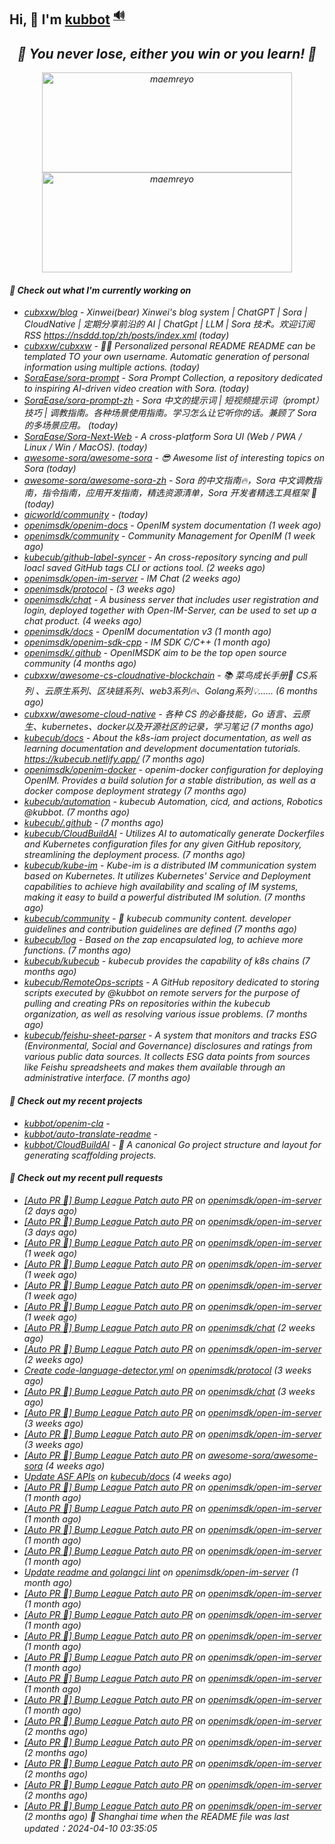 ## Hi, 👋  I'm <a href="https://github.com/kubbot" target="_blank">kubbot</a> <sup><a href="https://nsddd.top" />🔊</a></sup>

<h2 align="center"><em>🌟 You never lose, either you win or you learn!<em> 💪</h2>

<p align="center">
	<img src="https://github-readme-stats.vercel.app/api?username=kubbot&theme=dracula&show_icons=true" alt="maemreyo" width="400" height="160" />
	<img src="http://github-readme-streak-stats.herokuapp.com?user=kubbot&theme=dracula&hide_border=false" alt="maemreyo" width="400" height="160"/>
</p>

</p>

#### 👷 Check out what I'm currently working on

- [cubxxw/blog](https://github.com/cubxxw/blog) - Xinwei(bear) Xinwei&#39;s blog system | ChatGPT | Sora | CloudNative | 定期分享前沿的 AI | ChatGpt | LLM | Sora 技术。欢迎订阅 RSS  https://nsddd.top/zh/posts/index.xml (today)
- [cubxxw/cubxxw](https://github.com/cubxxw/cubxxw) - 🏄‍♂️ Personalized personal README README can be templated TO your own username. Automatic generation of personal information using multiple actions.    (today)
- [SoraEase/sora-prompt](https://github.com/SoraEase/sora-prompt) - Sora Prompt Collection, a repository dedicated to inspiring AI-driven video creation with Sora.  (today)
- [SoraEase/sora-prompt-zh](https://github.com/SoraEase/sora-prompt-zh) - Sora 中文的提示词 | 短视频提示词（prompt）技巧 | 调教指南。各种场景使用指南。学习怎么让它听你的话。兼顾了 Sora 的多场景应用。 (today)
- [SoraEase/Sora-Next-Web](https://github.com/SoraEase/Sora-Next-Web) - A cross-platform Sora UI (Web / PWA / Linux / Win / MacOS). (today)
- [awesome-sora/awesome-sora](https://github.com/awesome-sora/awesome-sora) - 😎 Awesome list of interesting topics on Sora (today)
- [awesome-sora/awesome-sora-zh](https://github.com/awesome-sora/awesome-sora-zh) - Sora 的中文指南🔥，Sora 中文调教指南，指令指南，应用开发指南，精选资源清单，Sora 开发者精选工具框架 🚀 (today)
- [aicworld/community](https://github.com/aicworld/community) -  (today)
- [openimsdk/openim-docs](https://github.com/openimsdk/openim-docs) - OpenIM system documentation (1 week ago)
- [openimsdk/community](https://github.com/openimsdk/community) - Community Management for OpenIM (1 week ago)
- [kubecub/github-label-syncer](https://github.com/kubecub/github-label-syncer) - An cross-repository syncing and pull loacl saved GitHub tags CLI or actions tool. (2 weeks ago)
- [openimsdk/open-im-server](https://github.com/openimsdk/open-im-server) - IM Chat  (2 weeks ago)
- [openimsdk/protocol](https://github.com/openimsdk/protocol) -  (3 weeks ago)
- [openimsdk/chat](https://github.com/openimsdk/chat) - A business server that includes user registration and login, deployed together with Open-IM-Server, can be used to set up a chat product. (4 weeks ago)
- [openimsdk/docs](https://github.com/openimsdk/docs) - OpenIM documentation v3 (1 month ago)
- [openimsdk/openim-sdk-cpp](https://github.com/openimsdk/openim-sdk-cpp) - IM SDK C/C&#43;&#43; (1 month ago)
- [openimsdk/.github](https://github.com/openimsdk/.github) - OpenIMSDK aim to be the top open source community (4 months ago)
- [cubxxw/awesome-cs-cloudnative-blockchain](https://github.com/cubxxw/awesome-cs-cloudnative-blockchain) - 📚 菜鸟成长手册🚀  CS系列 、云原生系列、区块链系列、web3系列🔥、Golang系列💡...... (6 months ago)
- [cubxxw/awesome-cloud-native](https://github.com/cubxxw/awesome-cloud-native) - 各种 CS 的必备技能，Go 语言、云原生、kubernetes、docker以及开源社区的记录，学习笔记 (7 months ago)
- [kubecub/docs](https://github.com/kubecub/docs) - About the k8s-iam project documentation, as well as learning documentation and development documentation tutorials. https://kubecub.netlify.app/ (7 months ago)
- [openimsdk/openim-docker](https://github.com/openimsdk/openim-docker) - openim-docker configuration for deploying OpenIM. Provides a build solution for a stable distribution, as well as a docker compose deployment strategy (7 months ago)
- [kubecub/automation](https://github.com/kubecub/automation) - kubecub Automation, cicd, and actions, Robotics @kubbot. (7 months ago)
- [kubecub/.github](https://github.com/kubecub/.github) -  (7 months ago)
- [kubecub/CloudBuildAI](https://github.com/kubecub/CloudBuildAI) - Utilizes AI to automatically generate Dockerfiles and Kubernetes configuration files for any given GitHub repository, streamlining the deployment process. (7 months ago)
- [kubecub/kube-im](https://github.com/kubecub/kube-im) - Kube-im is a distributed IM communication system based on Kubernetes. It utilizes Kubernetes&#39; Service and Deployment capabilities to achieve high availability and scaling of IM systems, making it easy to build a powerful distributed IM solution. (7 months ago)
- [kubecub/community](https://github.com/kubecub/community) - 🚀 kubecub community content. developer guidelines and contribution guidelines are defined (7 months ago)
- [kubecub/log](https://github.com/kubecub/log) - Based on the zap encapsulated log, to achieve more functions.  (7 months ago)
- [kubecub/kubecub](https://github.com/kubecub/kubecub) - kubecub provides the capability of k8s chains (7 months ago)
- [kubecub/RemoteOps-scripts](https://github.com/kubecub/RemoteOps-scripts) - A GitHub repository dedicated to storing scripts executed by @kubbot on remote servers for the purpose of pulling and creating PRs on repositories within the kubecub organization, as well as resolving various issue problems. (7 months ago)
- [kubecub/feishu-sheet-parser](https://github.com/kubecub/feishu-sheet-parser) - A system that monitors and tracks ESG (Environmental, Social and Governance) disclosures and ratings from various public data sources. It collects ESG data points from sources like Feishu spreadsheets and makes them available through an administrative interface. (7 months ago)

#### 🌱 Check out my recent projects

- [kubbot/openim-cla](https://github.com/kubbot/openim-cla) - 
- [kubbot/auto-translate-readme](https://github.com/kubbot/auto-translate-readme) - 
- [kubbot/CloudBuildAI](https://github.com/kubbot/CloudBuildAI) - 🔮 A canonical Go project structure and layout for generating scaffolding projects.

#### 🔨 Check out my recent pull requests

- [[Auto PR 🤖] Bump League Patch auto PR](https://github.com/openimsdk/open-im-server/pull/2170) on [openimsdk/open-im-server](https://github.com/openimsdk/open-im-server) (2 days ago)
- [[Auto PR 🤖] Bump League Patch auto PR](https://github.com/openimsdk/open-im-server/pull/2169) on [openimsdk/open-im-server](https://github.com/openimsdk/open-im-server) (3 days ago)
- [[Auto PR 🤖] Bump League Patch auto PR](https://github.com/openimsdk/open-im-server/pull/2153) on [openimsdk/open-im-server](https://github.com/openimsdk/open-im-server) (1 week ago)
- [[Auto PR 🤖] Bump League Patch auto PR](https://github.com/openimsdk/open-im-server/pull/2152) on [openimsdk/open-im-server](https://github.com/openimsdk/open-im-server) (1 week ago)
- [[Auto PR 🤖] Bump League Patch auto PR](https://github.com/openimsdk/open-im-server/pull/2147) on [openimsdk/open-im-server](https://github.com/openimsdk/open-im-server) (1 week ago)
- [[Auto PR 🤖] Bump League Patch auto PR](https://github.com/openimsdk/open-im-server/pull/2144) on [openimsdk/open-im-server](https://github.com/openimsdk/open-im-server) (1 week ago)
- [[Auto PR 🤖] Bump League Patch auto PR](https://github.com/openimsdk/chat/pull/479) on [openimsdk/chat](https://github.com/openimsdk/chat) (2 weeks ago)
- [[Auto PR 🤖] Bump League Patch auto PR](https://github.com/openimsdk/open-im-server/pull/2130) on [openimsdk/open-im-server](https://github.com/openimsdk/open-im-server) (2 weeks ago)
- [Create code-language-detector.yml](https://github.com/openimsdk/protocol/pull/68) on [openimsdk/protocol](https://github.com/openimsdk/protocol) (3 weeks ago)
- [[Auto PR 🤖] Bump League Patch auto PR](https://github.com/openimsdk/chat/pull/472) on [openimsdk/chat](https://github.com/openimsdk/chat) (3 weeks ago)
- [[Auto PR 🤖] Bump League Patch auto PR](https://github.com/openimsdk/open-im-server/pull/2117) on [openimsdk/open-im-server](https://github.com/openimsdk/open-im-server) (3 weeks ago)
- [[Auto PR 🤖] Bump League Patch auto PR](https://github.com/openimsdk/open-im-server/pull/2105) on [openimsdk/open-im-server](https://github.com/openimsdk/open-im-server) (3 weeks ago)
- [[Auto PR 🤖] Bump League Patch auto PR](https://github.com/awesome-sora/awesome-sora/pull/1) on [awesome-sora/awesome-sora](https://github.com/awesome-sora/awesome-sora) (4 weeks ago)
- [Update ASF APIs](https://github.com/kubecub/docs/pull/25) on [kubecub/docs](https://github.com/kubecub/docs) (4 weeks ago)
- [[Auto PR 🤖] Bump League Patch auto PR](https://github.com/openimsdk/open-im-server/pull/2057) on [openimsdk/open-im-server](https://github.com/openimsdk/open-im-server) (1 month ago)
- [[Auto PR 🤖] Bump League Patch auto PR](https://github.com/openimsdk/open-im-server/pull/2025) on [openimsdk/open-im-server](https://github.com/openimsdk/open-im-server) (1 month ago)
- [[Auto PR 🤖] Bump League Patch auto PR](https://github.com/openimsdk/open-im-server/pull/2012) on [openimsdk/open-im-server](https://github.com/openimsdk/open-im-server) (1 month ago)
- [[Auto PR 🤖] Bump League Patch auto PR](https://github.com/openimsdk/open-im-server/pull/2004) on [openimsdk/open-im-server](https://github.com/openimsdk/open-im-server) (1 month ago)
- [Update readme and golangci lint](https://github.com/openimsdk/open-im-server/pull/1999) on [openimsdk/open-im-server](https://github.com/openimsdk/open-im-server) (1 month ago)
- [[Auto PR 🤖] Bump League Patch auto PR](https://github.com/openimsdk/open-im-server/pull/1998) on [openimsdk/open-im-server](https://github.com/openimsdk/open-im-server) (1 month ago)
- [[Auto PR 🤖] Bump League Patch auto PR](https://github.com/openimsdk/open-im-server/pull/1969) on [openimsdk/open-im-server](https://github.com/openimsdk/open-im-server) (1 month ago)
- [[Auto PR 🤖] Bump League Patch auto PR](https://github.com/openimsdk/open-im-server/pull/1963) on [openimsdk/open-im-server](https://github.com/openimsdk/open-im-server) (1 month ago)
- [[Auto PR 🤖] Bump League Patch auto PR](https://github.com/openimsdk/open-im-server/pull/1958) on [openimsdk/open-im-server](https://github.com/openimsdk/open-im-server) (1 month ago)
- [[Auto PR 🤖] Bump League Patch auto PR](https://github.com/openimsdk/open-im-server/pull/1937) on [openimsdk/open-im-server](https://github.com/openimsdk/open-im-server) (1 month ago)
- [[Auto PR 🤖] Bump League Patch auto PR](https://github.com/openimsdk/open-im-server/pull/1921) on [openimsdk/open-im-server](https://github.com/openimsdk/open-im-server) (1 month ago)
- [[Auto PR 🤖] Bump League Patch auto PR](https://github.com/openimsdk/open-im-server/pull/1892) on [openimsdk/open-im-server](https://github.com/openimsdk/open-im-server) (2 months ago)
- [[Auto PR 🤖] Bump League Patch auto PR](https://github.com/openimsdk/open-im-server/pull/1884) on [openimsdk/open-im-server](https://github.com/openimsdk/open-im-server) (2 months ago)
- [[Auto PR 🤖] Bump League Patch auto PR](https://github.com/openimsdk/open-im-server/pull/1874) on [openimsdk/open-im-server](https://github.com/openimsdk/open-im-server) (2 months ago)
- [[Auto PR 🤖] Bump League Patch auto PR](https://github.com/openimsdk/open-im-server/pull/1863) on [openimsdk/open-im-server](https://github.com/openimsdk/open-im-server) (2 months ago)
- [[Auto PR 🤖] Bump League Patch auto PR](https://github.com/openimsdk/open-im-server/pull/1837) on [openimsdk/open-im-server](https://github.com/openimsdk/open-im-server) (2 months ago)
 🚀 Shanghai time when the README file was last updated：2024-04-10 03:35:05
